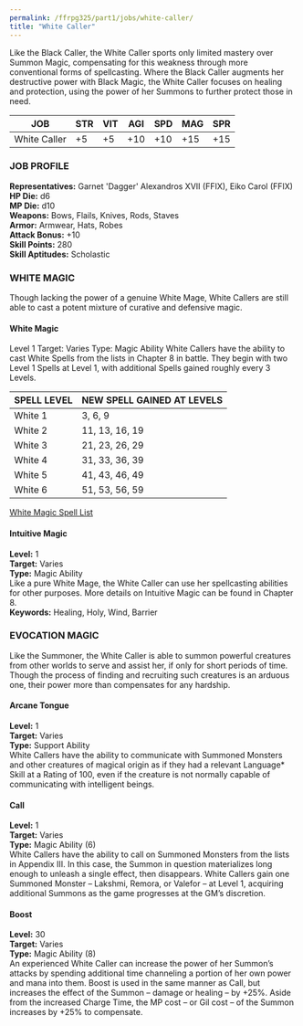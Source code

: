 ```yaml
---
permalink: /ffrpg325/part1/jobs/white-caller/
title: "White Caller"
---
```


Like the Black Caller, the White Caller sports only limited mastery
over Summon Magic, compensating for this weakness through more
conventional forms of spellcasting. Where the Black Caller augments
her destructive power with Black Magic, the White Caller focuses on
healing and protection, using the power of her Summons to further
protect those in need.

|JOB|STR|VIT|AGI|SPD|MAG|SPR|
|---|---|---|---|---|---|---|
|White Caller|+5|+5|+10|+10|+15|+15|

### JOB PROFILE
**Representatives:** Garnet 'Dagger' Alexandros XVII (FFIX), Eiko Carol
(FFIX)  
**HP Die:** d6  
**MP Die:** d10  
**Weapons:** Bows, Flails, Knives, Rods, Staves  
**Armor:** Armwear, Hats, Robes  
**Attack Bonus:** +10  
**Skill Points:** 280  
**Skill Aptitudes:** Scholastic  

### WHITE MAGIC
Though lacking the power of a genuine White Mage, White Callers
are still able to cast a potent mixture of curative and defensive
magic.

#### White Magic
Level 1
Target: Varies Type: Magic Ability
White Callers have the ability to cast White Spells from the lists in
Chapter 8 in battle. They begin with two Level 1 Spells at Level 1,
with additional Spells gained roughly every 3 Levels.

| SPELL LEVEL | NEW SPELL GAINED AT LEVELS |
|-------------|----------------------------|
|White 1 | 3, 6, 9|
|White 2 | 11, 13, 16, 19|
|White 3 | 21, 23, 26, 29|
|White 4 | 31, 33, 36, 39|
|White 5 | 41, 43, 46, 49|
|White 6 | 51, 53, 56, 59|

[White Magic Spell List](/ffrpg3.5/ffrpg325/part3/magic/white/)

#### Intuitive Magic
**Level:** 1  
**Target:** Varies  
**Type:** Magic Ability  
Like a pure White Mage, the White Caller can use her spellcasting
abilities for other purposes. More details on Intuitive Magic can be
found in Chapter 8.  
**Keywords:** Healing, Holy, Wind, Barrier

### EVOCATION MAGIC
Like the Summoner, the White Caller is able to summon powerful
creatures from other worlds to serve and assist her, if only for short
periods of time. Though the process of finding and recruiting such
creatures is an arduous one, their power more than compensates for
any hardship.

#### Arcane Tongue
**Level:** 1  
**Target:** Varies  
**Type:** Support Ability  
White Callers have the ability to communicate with Summoned
Monsters and other creatures of magical origin as if they had a
relevant Language* Skill at a Rating of 100, even if the creature is
not normally capable of communicating with intelligent beings.

#### Call
**Level:** 1  
**Target:** Varies  
**Type:** Magic Ability (6)  
White Callers have the ability to call on Summoned Monsters from
the lists in Appendix III. In this case, the Summon in question
materializes long enough to unleash a single effect, then disappears.
White Callers gain one Summoned Monster – Lakshmi, Remora, or
Valefor – at Level 1, acquiring additional Summons as the game
progresses at the GM’s discretion.

#### Boost
**Level:** 30  
**Target:** Varies  
**Type:** Magic Ability (8)  
An experienced White Caller can increase the power of her Summon’s
attacks by spending additional time channeling a portion of her own
power and mana into them. Boost is used in the same manner as
Call, but increases the effect of the Summon – damage or healing –
by +25%. Aside from the increased Charge Time, the MP cost – or
Gil cost – of the Summon increases by +25% to compensate.
